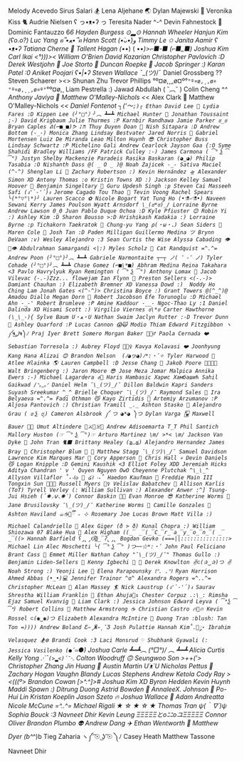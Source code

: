 Melody Acevedo
Sirus Salari 🏂
Lena Aljehane 🌏
Dylan Majewski 🧿
Veronika Kiss 🐈
Audrie Nielsen ʕ っ•ᴥ•ʔ っ
Teresita Nader ^-^
Devin Fahnestock 🫠
Dominic Fantauzzo 6*6
Hayden Burgess ⊙▂⊙
Hannah Wheeler
Hanjun Kim (ʕo.o?)
Luc Yang ฅ՞•ﻌ•՞ฅ
Hann Scott (•̀ᴗ•́)و
Timmy Le ✩
Janita Aamir ʕ •ᴥ•ʔ
Tatiana Cherne 🦋
Tallent Hagan (•*•) ( •*•)>⌐■-■ (⌐■_■)
Joshua Kim
Carl Ikai <°)))><
William O'Brien
David Kazarian
Christopher Pavlovich :D
Derek Westjohn 🎸
Joe Storto 🍕
Duncan Roepke 🗿
Jacob Springer :)
Karan Patel :0
Aniket Poojari ʕ•|•ʔ
Steven Wallace ¯\_(ツ)*/¯
Daniel Grossberg ??
Steven Schaerer ><>
Shunan Zhu
Trevor Phillips °º¤ø,¸¸,ø¤º°`°º¤ø,¸,ø¤°º¤ø,¸¸,ø¤º°`°º¤ø,¸
Liam Pestrella :)
Jawad Abdullah ( ˘︹˘ )
Colin Cheng ^*^
Anthony Javiya 🦧
Matthew O'Malley-Nichols <*<
Alex Clark 🪻️
Matthew O'Malley-Nichols <_<
Daniel Fontenot ┐(‘～`;)┌
Ethan David Lee 🦫
Lydia Fares :D
Kippen Lee (╯°□°）╯︵ ┻━┻
Michael Hunter 🍕
Jonathan Toussaint ;-)
David Krigbaum
Julie Thurmes :P
Karnbir Randhawa
Jamie Parker ಠ_ಠ
Bryan Caples ᕕ(⌐■_■)ᕗ ♪♬
Thuy Duyen Doan 🤠
Nish Sitapara :D
Andrew Bottom (-_-)
Monica Zhang
Lindsay Bestvater
Jared Norris 🤠
Gabriel Mortensen
Luiz De Miranda Leao
Milton Huynh 😎
Christopher Buss
Lindsay Schwartz :P
Michelino Gali
Andrew Cearlock
Jayson Gaa {:O
Syme Shahidi
Bradley Williams /FF
Patrick Culley :-)
James Carmona ( ͡° ͜ʖ ͡°)
Justyn Shelby
Mackenzie Paradeis
Rasika Baskaran (◕‿◕)
Philip Tasabia :O
Nishanth Dass @( _ O _ )@
Noah Zajicek -_-
Sativa Maciel (^-^)
Shenglan Li 🌷
Zachary Robertson :)
Kevin Hernández 🛸
Alexander Simon XD
Antony Thomas :o
Kristin Towns XD :)
Jackson Kelley
Samuel Hoover 🔮
Benjamin Singeltary 👻
Guru Updesh Singh :p
Steven Cai
Masseeh Safi (ง'̀-'́)ง
Jerome Cagado
Tou Thao 🍜
Tevin Voong
Rachel Spears ╰(*°▽°\*)╯
Lauren Scacco ✿
Nicole Bogart
Yat Tung Ho (•⚗৺⚗•)
Naveen Sewani
Kerry James Poulson
Wyatt Arnsdorf \_(ಠ*ಠ)_/
Lorraine Byrne
Andrew Lawson 0_0
Juan Pablo Duque Ochoa :D
Kyle Pfiuster 😊
Robin Yi :)
Ashley Kim :D
Sharon Bousso >:D
Hrishikash Kadakia :)
Lorraine Byrne :p
Tichakorn Taekratok 🙏
Chung-yu Yang ρ(・ω・、)
Sean Siders 🫠
Maren Cole 🐎
Josh Tan :D
Paden Milligan
Guillermo Medina ツ
Brynn DeVaan :v)
Wesley Alejandro :3
Sean Curtis the Wise
Alyssa Cabading 👁️👄👁️
Abdulrahman Samargandi <|:)
Myles Scholz 🦎
Cat Randquist =^.^=
Andrew Poon (╯°□°)╯︵ ┻━┻
Gabriele Narmontaite ┬─┬ ノ( ゜-゜ノ)
Tyler Cohade (╯°□°)╯︵ ┻━┻
Chase Gomez (⌐■\*■)
Abhram Medina
Reina Takahara <3
Pavlo Havrylyuk
Ryan Remington ( ͡° ͜ʖ ͡°)
Anthony Lomax 😤
Jacob Vilevac (-.-)Zzz...
flowejam
Ian Flynn 👻
Preston Sellers <(-.-)>
Damiant Chauhan :)
Elizabeth Bremner XD
Vanessa Dowd :) 
Noddy Ho Ching Lam
Jonah Gates <(^-^)>
Christina Boyce :)
Grant Towers @(^_^)@
Amadou Diallo
Megan Dorn 🐌
Robert Jacobson
Efe Torunoglu :D
Michael Ahn -_-'
Robert Brumleve :P
Amine Kaddour -__-
Ngoc-Thao Ly :1
Daniel Dalinda XD
Hisami Scott :)
Virgilio Viernes ಠ\*ಠ
Carter Hawthorne (\_\_-){
Sylve Baum U・ﻌ・U
Nathan Swaim
Jaclyn Rutter :-D
Trevor Dunn 🦖
Ashley Quarford :P
Lucas Cannon 😱🙀
Modio Thiam
Edward Fitzgibbon ヽ༼ຈل͜ຈ༽ﾉ
Praj Iyer
Brett Somero
Morgan Baker 🧙🏻‍♂️
Paola Cernada ❤️
Sebastian Torresola :)
Aubrey Floyd 🤷🏻‍♀️
Kavya Kolavasi ❤️
Joonhyung Kang
Hana Alizai 😊
Brandon Nelson 	(ﾉ◕ヮ◕)ﾉ*:・ﾟ✧
Tyler Harwood 👀
Atlee Hlainka 🌎
Lauren Campbell :D
Jesse Chang 👀
Jakob Poore 👒🍖🏴‍☠
Walt Bringenberg :)
Jaron Moore 😎
Jose Meza
Jomar Malpica
Annika Ewers :-)
Michael Lagardera ✊🦾
Haris Hambasic Харис Хамбашић
Sahil Gaikwad /ᐠ｡‸｡ᐟ
Daniel Helm ¯\_(ツ)_/¯
Dillon Baldwin
Kapri Sanders
Suyash Sreekumar ^_^
Brielle Choquer ¯\_(ツ)_/¯
Raymond Sales 🍜
Ira Belyaeva =^.^=
Fadi Othman 😼
Kayo Zirtidis 🎃
Artemiy Arzumanov :P
Aljosa Pantovich :)
Christian Tramill _._
Ashton Stasko 🦇
Alejandro Grau ( ಠ ͜ʖ ರೃ)
Cameron Alsbrook ༼ つ ◕*◕ ༽つ
Dylan Varga 🂾
Maxwell Bauer 👨‍💻
Umut Altindere 👒⚔🏴☠️🌊
Andrew Adisoemarta T_T
Phil Santich
Mallory Huston (☞ ͡° ͜ʖ ͡°)☞
Arturo Martinez \m/ >*< \m/
Jackson Van Dyke 🍞
John Tran 🐈‍⬛
Brittany Healey (≧◡≦)
Alejandro Hernandez
James Bray 🤗
Christopher Blum 🌮 🌮
Matthew Stagg ¯\_(ツ)\_/¯
Samuel Davidson
Lawrence Kim
Marques Mar 🤣
Cory Apperson 🤖
Chris Hall 💀
Devin Daniels 😼
Logan Knipple :D
Gemini Kaushik <3
Elliot Foley XDD
Jeremiah Hicks
Aditya Chandran ' v '
Quyen Nguyen OwO
Cheyenne Plutchak ^\_\_^
Allyson Villaflor ˚₊‧꒰ა 🎀 ໒꒱ ‧₊˚
Haedon Kaufman 🍕
Freddie Main III
Tongxin Sun 🎨🎨🎨
Russell Myers 🧟‍♀️
Velislav Babatchev 🤖
Allison Karlis (ToT)
Tyrell Verley (:
William Sullivan :)
Alexander Anwer :^]
Tsung-Jui Hsieh (́✺◞౪◟✺‵)
Connor Baskin 😶‍🌫️
Evan Monroe 😎
Katherine Worms 🥲
Jane Brusilovsky ¯\_(ツ)_/¯
Katherine Worms 🤪
Camille Gonzales 🥺
Ashton Haviland ☕︎☕🍵ྀི ₊ ⊹
Rosemary Joe
Lucas Brown
Matt Villa :)
Michael Calandriello 🐶
Alex Giger (ð > ð)
Kunal Chopra :)
William Shiozawa 07
Blake Hua 🐐
Alex Higham ((̲̅ ̲̅(̲̅C̲̅r̲̅a̲̅y̲̅o̲̅n̲̅( ̲̅((>
Hannah Barfield ʕ̡̢̡ʘ̅͟͜͡ʘ̲̅ʔ̢̡̢
Bogdan Gevko (===||:::::::::::::::>
Michael Lin
Alec Moschetti ╰( ͡° ͜ʖ ͡° )つ──☆*:・ﾟ
John Paul Feliciano
Brant Cass 🦖
Emmet Miller
Nathan Cahoy "¯\_(ツ)_/¯"
Thomas Gullo :)
Benjamin Liden-Sellers 💃
Kenny Igbechi 🦖 🦖
Derek Knowlton ✌⊂(✰‿✰)つ ✌
Noah Strong :)
Yeonji Lee 🫠
Elena Parapounsky ꒰ᐢ. .ᐢ꒱
Ryan Harrison
Ahmed Abbas (•_•)💻
Jennifer Trainor ^o^
Alexandra Rogers =^..^=
Christopher McLean 🧐
Alan Massey 🏄
Nick Laustrup (ง'̀-'́)ง
Saurav Shrestha
William Franklin 🦇
Ethan Ahuja🙂‍↕️
Chester Corpuz .:\_:
Rimsha Ejaz
Samuel Kvanvig 🐄
Liam Clark :)
Jessica Johnson
Edward Leyva ( ͡❛ ͜ʖ ͡❛)
Robert Collins 🦈
Matthew Armstrong ☕️
Christian Castro 🔥💾🔥
Kevin Rossel ⊂(◉‿◉)つ
Elizabeth Alexandra McIntire 🍍
Duong Tran :blush:
Tan Ton =))))
Andrew Boland Ƹ̵̡Ӝ̵̨̄Ʒ
Josh Pulattie
Hannah Kim˚.🎀༘⋆
Ibrahim Velasquez 🏂❄️
Brandi Cook :3
Laci Monsrud ♡
Shubhank Gyawali (:
Jessica Vasilenko (●´⌓`●)
Joshua Carle ┻━┻︵ \(°□°)/ ︵ ┻━┻
Alicia Curtis
Kelly Yong .·´¯`(>▂<)´¯`·.
Colton Woodruff 🙃
Seungwoo Son >++('>
Christopher Zhang
Jin Huang 🥳
Austin Martin U´ᴥ`U
Nicholas Pettus 🤙
Zachary Hogan
Vaughn Blandy
Lucas Stephens
Andrew Ketola
Cody Ray ><(((º>
Brandon Cowan [>^.^]>#
Joshua Kim XD
Byron Hedden
Kevin Huynh
Maddi Spawn :)
Ditrung Duong
Astrid Bowden 🍓
AnnaleeX. Johnson 🌚
Po-Hui Lin
Kristan Koeplin
Jason Szeto 🔥
Joshua Wallace 🐄
Adam Andreatta
Nicole McCune =^..^=
Michael Rigali ★ ☆ ★ ☆ ★
Thomas Tran ψ(｀∇´)ψ
Sophia Bouck :3
Navneet Dhir 
Kevin Leung ΞΞΞΞΞとοﾆﾆοユΞΞΞΞΞ
Connor Oliver
Brandon Plumbo 👽
Andrew Dang ✈️
Ethan Wentworth 🫡
Matthew Dyer (b^_^)b
Tieg Zaharia ヽ༼ ͡☉ ͜ʖ ͡☉ ༽ﾉ
Casey Heath
Matthew Tassone
Navneet Dhir
